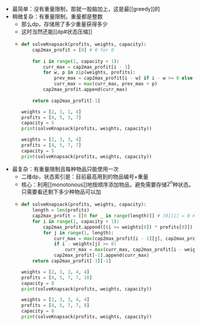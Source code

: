 - 最简单：没有重量限制，那就一股脑加上，这是最[[greedy]]的
- 稍微复杂：有重量限制，重量都是整数
  - 那么dp，存储用了多少重量获得多少
  - 这时当然还能[[dp#状态压缩]]
  - ```python
    def solveKnapsack(profits, weights, capacity):
        cap2max_profit = [0] # 0 for 0
        
        for i in range(1, capacity + 1):
            curr_max = cap2max_profit[i - 1]
            for w, p in zip(weights, profits):
                prev_max = cap2max_profit[i - w] if i - w >= 0 else -float('inf') # invalid
                curr_max = max(curr_max, prev_max + p)
            cap2max_profit.append(curr_max)
            
        return cap2max_profit[-1]

    weights = [2, 3, 1, 4]
    profits = [4, 5, 3, 7]
    capacity = 5
    print(solveKnapsack(profits, weights, capacity))

    weights = [2, 3, 3, 4]
    profits = [4, 5, 7, 7]
    capacity = 5
    print(solveKnapsack(profits, weights, capacity))
    ```
- 最复杂：有重量限制且每种物品只能使用一次
  - 二维dp，状态索引是：目前最高用到的物品编号+重量
  - 核心：利用[[monotonous]]地按顺序添加物品，避免需要存储$2^n$种状态。只需要看还剩下多少种物品可以加
  - ```python
    def solveKnapsack(profits, weights, capacity):
        length = len(profits)
        cap2max_profit = [[0 for _ in range(length)]] # [0][i] = 0 means: weight = 0, allowed to use [0, i]: 0
        for i in range(1, capacity + 1):
            cap2max_profit.append([(i >= weights[0]) * profits[0]]) # [i][0] = profits[0] means: ...
            for j in range(1, length):
                curr_max = max(cap2max_profit[i - 1][j], cap2max_profit[i][j - 1])
                if i - weights[j] >= 0:
                    curr_max = max(curr_max, cap2max_profit[i - weights[j]][j - 1] + profits[j])
                cap2max_profit[-1].append(curr_max)
        return cap2max_profit[-1][-1]

    weights = [2, 3, 3, 4, 4]
    profits = [4, 5, 7, 7, 10]
    capacity = 8
    print(solveKnapsack(profits, weights, capacity))

    weights = [2, 3, 3, 4, 4]
    profits = [4, 5, 7, 7, 8]
    capacity = 8
    print(solveKnapsack(profits, weights, capacity))
    ```